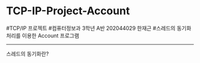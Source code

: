 # TCP-IP-Project-Account

#TCP/IP 프로젝트
#컴퓨터정보과 3학년 A반 202044029 한재근
#스레드의 동기화 처리를 이용한 Account 프로그램

-----------

스레드의 동기화란?

